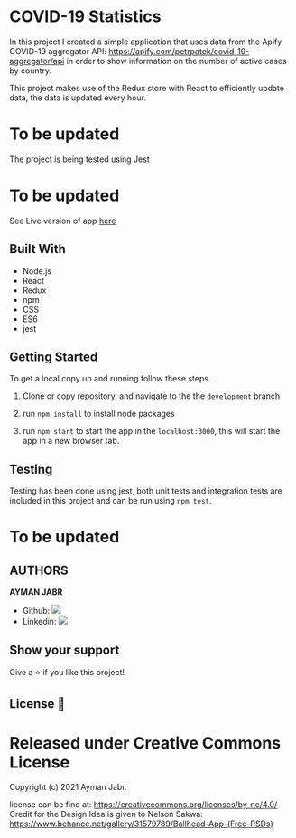 # COVID-19 Statistics

In this project I created a simple application that uses data from the Apify COVID-19 aggregator API: https://apify.com/petrpatek/covid-19-aggregator/api in order to show information on the number of active cases by country.

This project makes use of the Redux store with React to efficiently update data, the data is updated every hour.

# To be updated

The project is being tested using Jest

# To be updated

See Live version of app [here](https://project-bookstore-cms.herokuapp.com/)

## Built With

- Node.js
- React
- Redux
- npm
- CSS
- ES6
- jest

## Getting Started

To get a local copy up and running follow these steps.

1. Clone or copy repository, and navigate to the the `development` branch

2. run `npm install` to install node packages

3. run `npm start` to start the app in the `localhost:3000`, this will start the app in a new browser tab.

## Testing

Testing has been done using jest, both unit tests and integration tests are included in this project and can be run using `npm test`.

# To be updated

## AUTHORS

**AYMAN JABR**

- Github: [![](https://img.shields.io/badge/GitHub-100000?style=for-the-badge&logo=github&logoColor=white)](https://github.com/AymanJabr/)
- Linkedin: [![](https://img.shields.io/badge/LinkedIn-0077B5?style=for-the-badge&logo=linkedin&logoColor=white)](https://www.linkedin.com/in/ayman-jabr/)

## Show your support

Give a ⭐️ if you like this project!

## License :memo:

# Released under Creative Commons License

Copyright (c) 2021 Ayman Jabr.

license can be find at: https://creativecommons.org/licenses/by-nc/4.0/
Credit for the Design Idea is given to Nelson Sakwa: https://www.behance.net/gallery/31579789/Ballhead-App-(Free-PSDs)
